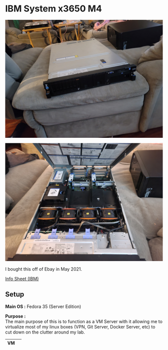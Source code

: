 # IBM System x3650 M4

![Picture of Server Closed](images/IBM_x3650_M4_Closed.jpg)

![Picture of Server Open](images/IBM_x3650_M4_Open.jpg)

I bought this off of Ebay in May 2021.

[Info Sheet (IBM)](https://www.ibm.com/support/pages/overview-system-x3650-m4-hd-5460)


## Setup

**Main OS :** Fedora 35 (Server Edition)  

**Purpose :**  
    The main purpose of this is to function as a VM Server with it allowing me to virtualize most of my linux boxes (VPN, Git Server, Docker Server, etc) to cut down on the clutter around my lab. 

| VM | |
|----|-|

